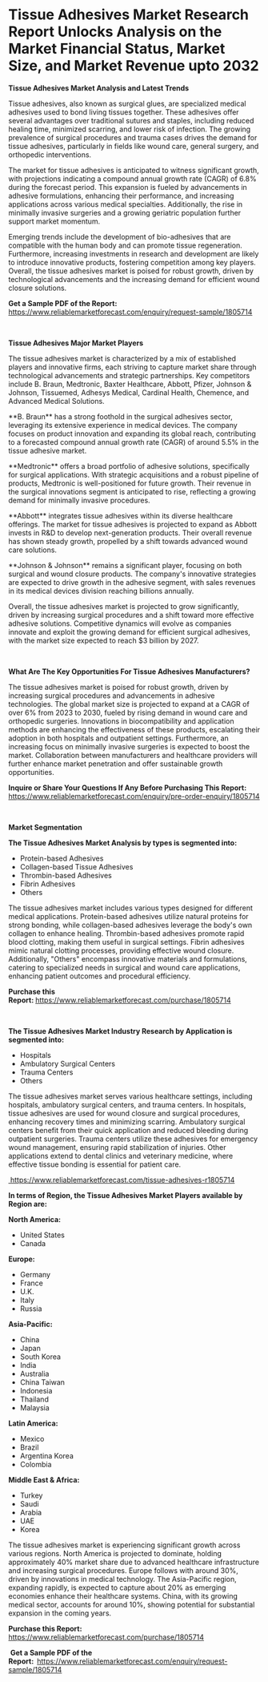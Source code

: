 <p><h1>Tissue Adhesives Market Research Report Unlocks Analysis on the Market Financial Status, Market Size, and Market Revenue upto 2032</h1></p><p><strong>Tissue Adhesives Market Analysis and Latest Trends</strong></p>
<p><p>Tissue adhesives, also known as surgical glues, are specialized medical adhesives used to bond living tissues together. These adhesives offer several advantages over traditional sutures and staples, including reduced healing time, minimized scarring, and lower risk of infection. The growing prevalence of surgical procedures and trauma cases drives the demand for tissue adhesives, particularly in fields like wound care, general surgery, and orthopedic interventions.</p><p>The market for tissue adhesives is anticipated to witness significant growth, with projections indicating a compound annual growth rate (CAGR) of 6.8% during the forecast period. This expansion is fueled by advancements in adhesive formulations, enhancing their performance, and increasing applications across various medical specialties. Additionally, the rise in minimally invasive surgeries and a growing geriatric population further support market momentum.</p><p>Emerging trends include the development of bio-adhesives that are compatible with the human body and can promote tissue regeneration. Furthermore, increasing investments in research and development are likely to introduce innovative products, fostering competition among key players. Overall, the tissue adhesives market is poised for robust growth, driven by technological advancements and the increasing demand for efficient wound closure solutions.</p></p>
<p><strong>Get a Sample PDF of the Report:&nbsp;</strong> <a href="https://www.reliablemarketforecast.com/enquiry/request-sample/1805714?utm_campaign=2314&utm_medium=2&utm_source=Github&utm_content=ia&utm_term=13042025&utm_id=tissue-adhesives">https://www.reliablemarketforecast.com/enquiry/request-sample/1805714</a></p>
<p>&nbsp;</p>
<p><strong>Tissue Adhesives Major Market Players</strong></p>
<p><p>The tissue adhesives market is characterized by a mix of established players and innovative firms, each striving to capture market share through technological advancements and strategic partnerships. Key competitors include B. Braun, Medtronic, Baxter Healthcare, Abbott, Pfizer, Johnson & Johnson, Tissuemed, Adhesys Medical, Cardinal Health, Chemence, and Advanced Medical Solutions.</p><p>**B. Braun** has a strong foothold in the surgical adhesives sector, leveraging its extensive experience in medical devices. The company focuses on product innovation and expanding its global reach, contributing to a forecasted compound annual growth rate (CAGR) of around 5.5% in the tissue adhesive market.</p><p>**Medtronic** offers a broad portfolio of adhesive solutions, specifically for surgical applications. With strategic acquisitions and a robust pipeline of products, Medtronic is well-positioned for future growth. Their revenue in the surgical innovations segment is anticipated to rise, reflecting a growing demand for minimally invasive procedures.</p><p>**Abbott** integrates tissue adhesives within its diverse healthcare offerings. The market for tissue adhesives is projected to expand as Abbott invests in R&D to develop next-generation products. Their overall revenue has shown steady growth, propelled by a shift towards advanced wound care solutions.</p><p>**Johnson & Johnson** remains a significant player, focusing on both surgical and wound closure products. The company's innovative strategies are expected to drive growth in the adhesive segment, with sales revenues in its medical devices division reaching billions annually.</p><p>Overall, the tissue adhesives market is projected to grow significantly, driven by increasing surgical procedures and a shift toward more effective adhesive solutions. Competitive dynamics will evolve as companies innovate and exploit the growing demand for efficient surgical adhesives, with the market size expected to reach $3 billion by 2027.</p></p>
<p>&nbsp;</p>
<p><strong>What Are The Key Opportunities For Tissue Adhesives Manufacturers?</strong></p>
<p><p>The tissue adhesives market is poised for robust growth, driven by increasing surgical procedures and advancements in adhesive technologies. The global market size is projected to expand at a CAGR of over 6% from 2023 to 2030, fueled by rising demand in wound care and orthopedic surgeries. Innovations in biocompatibility and application methods are enhancing the effectiveness of these products, escalating their adoption in both hospitals and outpatient settings. Furthermore, an increasing focus on minimally invasive surgeries is expected to boost the market. Collaboration between manufacturers and healthcare providers will further enhance market penetration and offer sustainable growth opportunities.</p></p>
<p><strong>Inquire or Share Your Questions If Any Before Purchasing This Report:</strong> <a href="https://www.reliablemarketforecast.com/enquiry/pre-order-enquiry/1805714?utm_campaign=2314&utm_medium=2&utm_source=Github&utm_content=ia&utm_term=13042025&utm_id=tissue-adhesives">https://www.reliablemarketforecast.com/enquiry/pre-order-enquiry/1805714</a></p>
<p>&nbsp;</p>
<p><strong>Market Segmentation</strong></p>
<p><strong>The Tissue Adhesives Market Analysis by types is segmented into:</strong></p>
<p><ul><li>Protein-based Adhesives</li><li>Collagen-based Tissue Adhesives</li><li>Thrombin-based Adhesives</li><li>Fibrin Adhesives</li><li>Others</li></ul></p>
<p><p>The tissue adhesives market includes various types designed for different medical applications. Protein-based adhesives utilize natural proteins for strong bonding, while collagen-based adhesives leverage the body's own collagen to enhance healing. Thrombin-based adhesives promote rapid blood clotting, making them useful in surgical settings. Fibrin adhesives mimic natural clotting processes, providing effective wound closure. Additionally, "Others" encompass innovative materials and formulations, catering to specialized needs in surgical and wound care applications, enhancing patient outcomes and procedural efficiency.</p></p>
<p><strong>Purchase this Report:&nbsp;</strong><a href="https://www.reliablemarketforecast.com/purchase/1805714?utm_campaign=2314&utm_medium=2&utm_source=Github&utm_content=ia&utm_term=13042025&utm_id=tissue-adhesives">https://www.reliablemarketforecast.com/purchase/1805714</a></p>
<p>&nbsp;</p>
<p><strong>The Tissue Adhesives Market Industry Research by Application is segmented into:</strong></p>
<p><ul><li>Hospitals</li><li>Ambulatory Surgical Centers</li><li>Trauma Centers</li><li>Others</li></ul></p>
<p><p>The tissue adhesives market serves various healthcare settings, including hospitals, ambulatory surgical centers, and trauma centers. In hospitals, tissue adhesives are used for wound closure and surgical procedures, enhancing recovery times and minimizing scarring. Ambulatory surgical centers benefit from their quick application and reduced bleeding during outpatient surgeries. Trauma centers utilize these adhesives for emergency wound management, ensuring rapid stabilization of injuries. Other applications extend to dental clinics and veterinary medicine, where effective tissue bonding is essential for patient care.</p></p>
<p><a href="https://www.reliablemarketforecast.com/tissue-adhesives-r1805714?utm_campaign=2314&utm_medium=2&utm_source=Github&utm_content=ia&utm_term=13042025&utm_id=tissue-adhesives">&nbsp;https://www.reliablemarketforecast.com/tissue-adhesives-r1805714</a></p>
<p><strong>In terms of Region, the Tissue Adhesives Market Players available by Region are:</strong></p>
<p>
    <p> <strong> North America: </strong>
        <ul>
            <li>United States</li>
            <li>Canada</li>
        </ul>
        </p> 
    <p> <strong> Europe: </strong>
        <ul>
            <li>Germany</li>
            <li>France</li>
            <li>U.K.</li>
            <li>Italy</li>
            <li>Russia</li>
        </ul>
        </p> 
    <p> <strong> Asia-Pacific: </strong>
        <ul>
            <li>China</li>
            <li>Japan</li>
            <li>South Korea</li>
            <li>India</li>
            <li>Australia</li>
            <li>China Taiwan</li>
            <li>Indonesia</li>
            <li>Thailand</li>
            <li>Malaysia</li>
        </ul>
        </p> 
    <p> <strong> Latin America: </strong>
        <ul>
            <li>Mexico</li>
            <li>Brazil</li>
            <li>Argentina Korea</li>
            <li>Colombia</li>
        </ul>
        </p> 
    <p> <strong> Middle East & Africa: </strong>
        <ul>
            <li>Turkey</li>
            <li>Saudi</li>
            <li>Arabia</li>
            <li>UAE</li>
            <li>Korea</li>
        </ul>
    </p>
    </p>
<p><p>The tissue adhesives market is experiencing significant growth across various regions. North America is projected to dominate, holding approximately 40% market share due to advanced healthcare infrastructure and increasing surgical procedures. Europe follows with around 30%, driven by innovations in medical technology. The Asia-Pacific region, expanding rapidly, is expected to capture about 20% as emerging economies enhance their healthcare systems. China, with its growing medical sector, accounts for around 10%, showing potential for substantial expansion in the coming years.</p></p>
<p><strong>Purchase this Report: </strong><a href="https://www.reliablemarketforecast.com/purchase/1805714?utm_campaign=2314&utm_medium=2&utm_source=Github&utm_content=ia&utm_term=13042025&utm_id=tissue-adhesives">https://www.reliablemarketforecast.com/purchase/1805714</a></p>
<p>&nbsp;<strong>Get a Sample PDF of the Report:&nbsp;&nbsp;</strong><a href="https://www.reliablemarketforecast.com/enquiry/request-sample/1805714?utm_campaign=2314&utm_medium=2&utm_source=Github&utm_content=ia&utm_term=13042025&utm_id=tissue-adhesives">https://www.reliablemarketforecast.com/enquiry/request-sample/1805714</a></p>
<p><strong></strong></p>
<p><p></p><p></p><p></p></p>